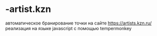 # -artist.kzn
автоматическое бранирование точки на сайте https://artists.kzn.ru/
реализация на языке javascript с помощью tempermonkey
